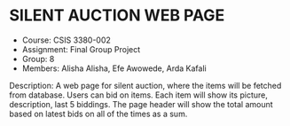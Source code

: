 
# SILENT AUCTION WEB PAGE #

- Course: CSIS 3380-002
- Assignment: Final Group Project
- Group: 8
- Members: Alisha Alisha, Efe Awowede, Arda Kafali

Description:
A web page for silent auction, where the items will be fetched from database.
Users can bid on items. Each item will show its picture, description, last 5 biddings.
The page header will show the total amount based on latest bids on all of the times as a sum.

